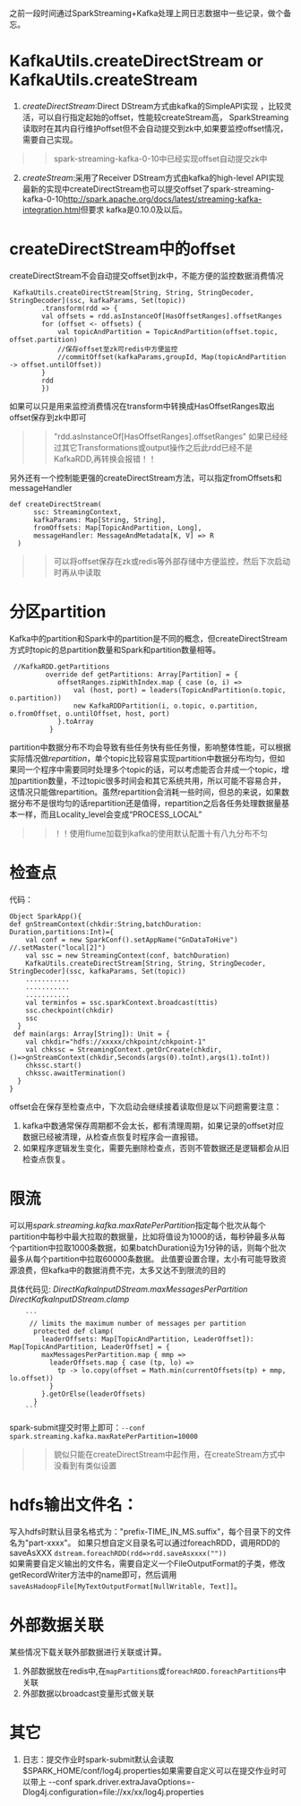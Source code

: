 之前一段时间通过SparkStreaming+Kafka处理上网日志数据中一些记录，做个备忘。
# KafkaUtils.createDirectStream or KafkaUtils.createStream

1. *createDirectStream*:Direct DStream方式由kafka的SimpleAPI实现 ，比较灵活，可以自行指定起始的offset，性能较createStream高，
SparkStreaming读取时在其内自行维护offset但不会自动提交到zk中,如果要监控offset情况，需要自己实现。
>>spark-streaming-kafka-0-10中已经实现offset自动提交zk中  
2. *createStream*:采用了Receiver DStream方式由kafka的high-level API实现
最新的实现中createDirectStream也可以提交offset了spark-streaming-kafka-0-10<http://spark.apache.org/docs/latest/streaming-kafka-integration.html>但要求 kafka是0.10.0及以后。

# createDirectStream中的offset
createDirectStream不会自动提交offset到zk中，不能方便的监控数据消费情况  
```
 KafkaUtils.createDirectStream[String, String, StringDecoder, StringDecoder](ssc, kafkaParams, Set(topic))
        .transform(rdd => {
        val offsets = rdd.asInstanceOf[HasOffsetRanges].offsetRanges
        for (offset <- offsets) {
            val topicAndPartition = TopicAndPartition(offset.topic, offset.partition)
            //保存offset至zk可redis中方便监控
            //commitOffset(kafkaParams,groupId, Map(topicAndPartition -> offset.untilOffset))
        }
        rdd
        })
```

如果可以只是用来监控消费情况在transform中转换成HasOffsetRanges取出offset保存到zk中即可

>>"rdd.asInstanceOf[HasOffsetRanges].offsetRanges" 如果已经经过其它Transformations或output操作之后此rdd已经不是KafkaRDD,再转换会报错！！  

另外还有一个控制能更强的createDirectStream方法，可以指定fromOffsets和messageHandler
```
def createDirectStream(
      ssc: StreamingContext,
      kafkaParams: Map[String, String],
      fromOffsets: Map[TopicAndPartition, Long],
      messageHandler: MessageAndMetadata[K, V] => R
  )
```
>>可以将offset保存在zk或redis等外部存储中方便监控，然后下次启动时再从中读取

# 分区partition

Kafka中的partition和Spark中的partition是不同的概念，但createDirectStream方式时topic的总partition数量和Spark和partition数量相等。
```
 //KafkaRDD.getPartitions
         override def getPartitions: Array[Partition] = {
            offsetRanges.zipWithIndex.map { case (o, i) =>
                val (host, port) = leaders(TopicAndPartition(o.topic, o.partition))
                new KafkaRDDPartition(i, o.topic, o.partition, o.fromOffset, o.untilOffset, host, port)
            }.toArray
          }
```
partition中数据分布不均会导致有些任务快有些任务慢，影响整体性能，可以根据实际情况做*repartition*，单个topic比较容易实现partition中数据分布均匀，但如果同一个程序中需要同时处理多个topic的话，可以考虑能否合并成一个topic，增加partition数量，不过topic很多时间会和其它系统共用，所以可能不容易合并，这情况只能做repartition。虽然repartition会消耗一些时间，但总的来说，如果数据分布不是很均匀的话repartition还是值得，repartition之后各任务处理数据量基本一样，而且Locality_level会变成“PROCESS_LOCAL”
>>！！使用flume加载到kafka的使用默认配置十有八九分布不匀
# 检查点
代码：
```
Object SparkApp(){
def gnStreamContext(chkdir:String,batchDuration: Duration,partitions:Int)={
    val conf = new SparkConf().setAppName("GnDataToHive") //.setMaster("local[2]")
    val ssc = new StreamingContext(conf, batchDuration)
    KafkaUtils.createDirectStream[String, String, StringDecoder, StringDecoder](ssc, kafkaParams, Set(topic))
    ...........
    ...........
    ...........
    val terminfos = ssc.sparkContext.broadcast(ttis) 
    ssc.checkpoint(chkdir)
    ssc
  }
 def main(args: Array[String]): Unit = {
    val chkdir="hdfs://xxxxx/chkpoint/chkpoint-1"
    val chkssc = StreamingContext.getOrCreate(chkdir,()=>gnStreamContext(chkdir,Seconds(args(0).toInt),args(1).toInt))
    chkssc.start()
    chkssc.awaitTermination()
  }
}
```
offset会在保存至检查点中，下次启动会继续接着读取但是以下问题需要注意：
1. kafka中数通常保存周期都不会太长，都有清理周期，如果记录的offset对应数据已经被清理，从检查点恢复时程序会一直报错。
2. 如果程序逻辑发生变化，需要先删除检查点，否则不管数据还是逻辑都会从旧检查点恢复。 

# 限流

可以用*spark.streaming.kafka.maxRatePerPartition*指定每个批次从每个partition中每秒中最大拉取的数据量，比如将值设为1000的话，每秒钟最多从每个partition中拉取1000条数据，如果batchDuration设为1分钟的话，则每个批次最多从每个partition中拉取60000条数据。
此值要设置合理，太小有可能导致资源浪费，但kafka中的数据消费不完，太多又达不到限流的目的

具体代码见:
*DirectKafkaInputDStream.maxMessagesPerPartition*    
*DirectKafkaInputDStream.clamp*

        ```
         // limits the maximum number of messages per partition
          protected def clamp(
            leaderOffsets: Map[TopicAndPartition, LeaderOffset]): Map[TopicAndPartition, LeaderOffset] = {
            maxMessagesPerPartition.map { mmp =>
              leaderOffsets.map { case (tp, lo) =>
                tp -> lo.copy(offset = Math.min(currentOffsets(tp) + mmp, lo.offset))
              }
            }.getOrElse(leaderOffsets)
          }
        ```

spark-submit提交时带上即可：`--conf spark.streaming.kafka.maxRatePerPartition=10000`   
>> 貌似只能在createDirectStream中起作用，在createStream方式中没看到有类似设置

# hdfs输出文件名：
写入hdfs时默认目录名格式为："prefix-TIME_IN_MS.suffix"，每个目录下的文件名为"part-xxxx"。
如果只想自定义目录名可以通过foreachRDD，调用RDD的saveAsXXX `dstream.foreachRDD(rdd=>rdd.saveAsxxxx(""))`  
如果需要自定义输出的文件名，需要自定义一个FileOutputFormat的子类，修改getRecordWriter方法中的name即可，然后调用`saveAsHadoopFile[MyTextOutputFormat[NullWritable, Text]]`。

# 外部数据关联
某些情况下载关联外部数据进行关联或计算。
1. 外部数据放在redis中,在`mapPartitions`或`foreachRDD.foreachPartitions`中关联
2. 外部数据以broadcast变量形式做关联
# 其它
1. 日志：提交作业时spark-submit默认会读取$SPARK_HOME/conf/log4j.properties如果需要自定义可以在提交作业时可以带上 --conf spark.driver.extraJavaOptions=-Dlog4j.configuration=file://xx/xx/log4j.properties

